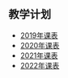 
## 教学计划 

* [2019年课表](linux/2019/index.md)
* [2020年课表](linux/2020/index.md)
* [2021年课表](linux/2021/index.md)
* [2022年课表](linux/2022/index.md)


